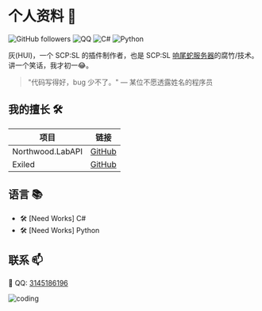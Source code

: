 # 个人资料 👋

![GitHub followers](https://img.shields.io/github/followers/SL-114514NM?style=social)
![QQ](https://img.shields.io/badge/QQ-3145186196-blue?style=flat&logo=tencentqq)
![C#](https://img.shields.io/badge/C%23-239120?style=flat&logo=c-sharp&logoColor=white)
![Python](https://img.shields.io/badge/Python-3776AB?style=flat&logo=python&logoColor=white)

灰(HUI)，一个 SCP:SL 的插件制作者，也是 SCP:SL [响尾蛇服务器](https://qun.qq.com/universal-share/share?ac=1&authKey=Ir5CjCxYOWlaJ8RpoXKq7zbN4UKeI9QTXwzxO92QLBnSLxuoVZd243aHdtZTbMig&busi_data=eyJncm91cENvZGUiOiI4MDcyNTQ3ODMiLCJ0b2tlbiI6IlFoMUZDc0d1cUo5WXNaSEhvbFQxMURYMUdHS3d0YU5RK2FWVXlFU0VzSUt1UUlTVnpWYXl0WWw2ckFsUEhPODAiLCJ1aW4iOiIzMTQ1MTg2MTk2In0%3D&data=AXQHf5Wdr-08seu32pbyPnwhPHG87pA7oA_tN66SbHszRBmd3tZwIJKj40yevB-fuvliUBlrmcgfM9tRdrp9cg&svctype=4&tempid=h5_group_info)的腐竹/技术。讲一个笑话，我才初一😂。

> "代码写得好，bug 少不了。" — 某位不愿透露姓名的程序员

## 我的擅长 🛠️

| 项目 | 链接 |
|------|------|
| Northwood.LabAPI | [GitHub](https://github.com/northwood-studios/LabAPI) |
| Exiled | [GitHub](https://github.com/ExMod-Team/EXILED) |

## 语言 📚

- 🛠️ [Need Works] C#
- 🛠️ [Need Works] Python

## 联系 📫

📧 QQ: [3145186196](http://wpa.qq.com/msgrd?v=3&uin=3145186196&site=qq&menu=yes)

![coding](https://media.giphy.com/media/13HgwGsXF0aiGY/giphy.gif)
